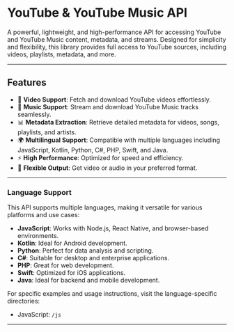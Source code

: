 # YouTube & YouTube Music API

A powerful, lightweight, and high-performance API for accessing YouTube and YouTube Music content, metadata, and streams. Designed for simplicity and flexibility, this library provides full access to YouTube sources, including videos, playlists, metadata, and more.

---

## Features

- 🎥 **Video Support**: Fetch and download YouTube videos effortlessly.
- 🎵 **Music Support**: Stream and download YouTube Music tracks seamlessly.
- 📊 **Metadata Extraction**: Retrieve detailed metadata for videos, songs, playlists, and artists.
- 🌍 **Multilingual Support**: Compatible with multiple languages including JavaScript, Kotlin, Python, C#, PHP, Swift, and Java.
- ⚡ **High Performance**: Optimized for speed and efficiency.
- 🔄 **Flexible Output**: Get video or audio in your preferred format.

---

### Language Support
This API supports multiple languages, making it versatile for various platforms and use cases:
- **JavaScript**: Works with Node.js, React Native, and browser-based environments.
- **Kotlin**: Ideal for Android development.
- **Python**: Perfect for data analysis and scripting.
- **C#**: Suitable for desktop and enterprise applications.
- **PHP**: Great for web development.
- **Swift**: Optimized for iOS applications.
- **Java**: Ideal for backend and mobile development.

For specific examples and usage instructions, visit the language-specific directories:
- JavaScript: `/js`

---

